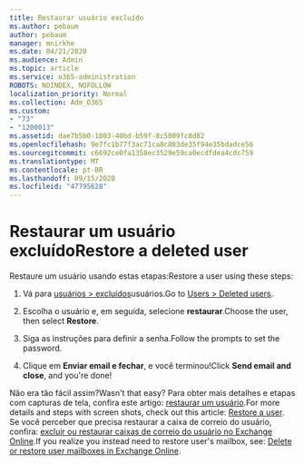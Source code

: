 ```yaml
---
title: Restaurar usuário excluído
ms.author: pebaum
author: pebaum
manager: mnirkhe
ms.date: 04/21/2020
ms.audience: Admin
ms.topic: article
ms.service: o365-administration
ROBOTS: NOINDEX, NOFOLLOW
localization_priority: Normal
ms.collection: Adm_O365
ms.custom:
- "73"
- "1200013"
ms.assetid: dae7b5b0-1003-40bd-b59f-8c5009fc8d82
ms.openlocfilehash: 9e7fc1b77f3ac71ca8c883de35f94e35bdadce56
ms.sourcegitcommit: c6692ce0fa1358ec3529e59ca0ecdfdea4cdc759
ms.translationtype: MT
ms.contentlocale: pt-BR
ms.lasthandoff: 09/15/2020
ms.locfileid: "47795628"
---
```

# <a name="restore-a-deleted-user"></a><span data-ttu-id="202e9-102">Restaurar um usuário excluído</span><span class="sxs-lookup"><span data-stu-id="202e9-102">Restore a deleted user</span></span>

<span data-ttu-id="202e9-103">Restaure um usuário usando estas etapas:</span><span class="sxs-lookup"><span data-stu-id="202e9-103">Restore a user using these steps:</span></span>
  
1. <span data-ttu-id="202e9-104">Vá para [usuários \> excluídos](https://admin.microsoft.com/adminportal/home#/deletedusers)usuários.</span><span class="sxs-lookup"><span data-stu-id="202e9-104">Go to [Users \> Deleted users](https://admin.microsoft.com/adminportal/home#/deletedusers).</span></span>

2. <span data-ttu-id="202e9-105">Escolha o usuário e, em seguida, selecione **restaurar**.</span><span class="sxs-lookup"><span data-stu-id="202e9-105">Choose the user, then select **Restore**.</span></span>

3. <span data-ttu-id="202e9-106">Siga as instruções para definir a senha.</span><span class="sxs-lookup"><span data-stu-id="202e9-106">Follow the prompts to set the password.</span></span>

4. <span data-ttu-id="202e9-107">Clique em **Enviar email e fechar**, e você terminou!</span><span class="sxs-lookup"><span data-stu-id="202e9-107">Click **Send email and close**, and you're done!</span></span>

<span data-ttu-id="202e9-108">Não era tão fácil assim?</span><span class="sxs-lookup"><span data-stu-id="202e9-108">Wasn't that easy?</span></span> <span data-ttu-id="202e9-109">Para obter mais detalhes e etapas com capturas de tela, confira este artigo: [restaurar um usuário](https://docs.microsoft.com/microsoft-365/admin/add-users/restore-user).</span><span class="sxs-lookup"><span data-stu-id="202e9-109">For more details and steps with screen shots, check out this article: [Restore a user](https://docs.microsoft.com/microsoft-365/admin/add-users/restore-user).</span></span> <span data-ttu-id="202e9-110">Se você perceber que precisa restaurar a caixa de correio do usuário, confira: [excluir ou restaurar caixas de correio do usuário no Exchange Online](https://docs.microsoft.com/exchange/recipients-in-exchange-online/delete-or-restore-mailboxes).</span><span class="sxs-lookup"><span data-stu-id="202e9-110">If you realize you instead need to restore user's mailbox, see: [Delete or restore user mailboxes in Exchange Online](https://docs.microsoft.com/exchange/recipients-in-exchange-online/delete-or-restore-mailboxes).</span></span>